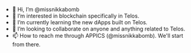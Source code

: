 - 👋 Hi, I’m @missnikkabomb
- 👀 I’m interested in blockchain specifically in Telos.
- 🌱 I’m currently learning the new dApps built on Telos.
- 💞️ I’m looking to collaborate on anyone and anything related to Telos.
- 📫 How to reach me through APPICS (@missnikkabomb). We'll start from there.

<!---
missnikkabomb/missnikkabomb is a ✨ special ✨ repository because its `README.md` (this file) appears on your GitHub profile.
You can click the Preview link to take a look at your changes.
--->
